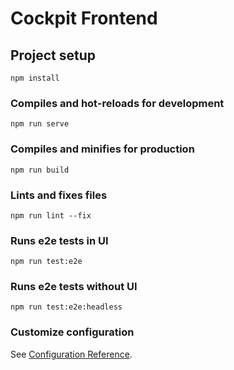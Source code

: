 # Cockpit Frontend

## Project setup

```
npm install
```

### Compiles and hot-reloads for development

```
npm run serve
```

### Compiles and minifies for production

```
npm run build
```

### Lints and fixes files

```
npm run lint --fix
```

### Runs e2e tests in UI

```
npm run test:e2e
```

### Runs e2e tests without UI
```
npm run test:e2e:headless
```

### Customize configuration

See [Configuration Reference](https://cli.vuejs.org/config/).

